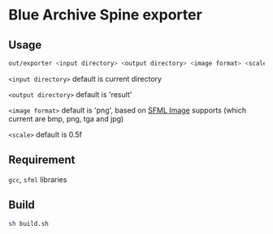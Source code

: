 # Blue Archive Spine exporter

## Usage
```sh
out/exporter <input directory> <output directory> <image format> <scale>
```

`<input directory>` default is current directory

`<output directory>` default is 'result'

`<image format>` default is 'png', based on [SFML Image](https://www.sfml-dev.org/documentation/2.5.1/classsf_1_1Image.php#a51537fb667f47cbe80395cfd7f9e72a4) supports (which current are bmp, png, tga and jpg)

`<scale>` default is 0.5f


## Requirement
`gcc`, `sfml` libraries


## Build
```sh
sh build.sh
```
